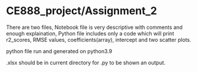 # CE888_project/Assignment_2

There are two files, Notebook file is very descriptive with comments and enough explaination, Python file includes only a code which will print r2_scores, RMSE values, coefficients(array), intercept and two scatter plots.

python file run and generated on python3.9

.xlsx should be in current directory for .py  to be shown an output.
